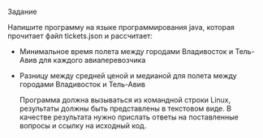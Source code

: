 Задание

Напишите программу на языке программирования
java, которая прочитает файл tickets.json и
рассчитает:

- Минимальное время полета между городами
  Владивосток и Тель-Авив для каждого
  авиаперевозчика
- Разницу между средней ценой и медианой для
  полета между городами  Владивосток и Тель-Авив


  Программа должна вызываться из командной строки
  Linux, результаты должны быть представлены в
  текстовом виде.
  В качестве результата нужно прислать ответы на
  поставленные вопросы и ссылку на исходный код.